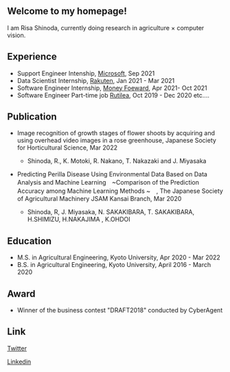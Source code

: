 ## Welcome to my homepage!

I am Risa Shinoda, currently doing research in agriculture × computer vision.

## Experience
- Support Engineer Intenship, [Microsoft](https://www.microsoft.com/ja-jp/mscorp), Sep 2021
- Data Scientist Internship, [Rakuten](https://corp.rakuten.co.jp/), Jan 2021 - Mar 2021
- Software Engineer Internship, [Money Foeward](https://corp.moneyforward.com/), Apr 2021- Oct 2021
- Software Engineer Part-time job [Rutilea](https://www.rutilea.com/), Oct 2019 - Dec 2020
etc....

## Publication
- Image recognition of growth stages of flower shoots by acquiring and using overhead video images in a
rose greenhouse, Japanese Society for Horticultural Science, Mar 2022
    - Shinoda, R., K. Motoki, R. Nakano, T. Nakazaki and J. Miyasaka

- Predicting Perilla Disease Using Environmental Data Based on Data Analysis and Machine Learning　~Comparison of the Prediction Accuracy among Machine Learning Methods ~　, The Japanese Society of Agricultural Machinery JSAM Kansai Branch, Mar 2020
    - Shinoda, R, J. Miyasaka, N. SAKAKIBARA, T. SAKAKIBARA, H.SHIMIZU, H.NAKAJIMA , K.OHDOI

## Education
- M.S. in Agricultural Engineering, Kyoto University, Apr 2020 - Mar 2022
- B.S. in Agricultural Engineering, Kyoto University, April 2016 - March 2020

## Award
- Winner of the business contest "DRAFT2018" conducted by CyberAgent

## Link
[Twitter](https://twitter.com/dahlian0)

[Linkedin](https://www.linkedin.com/in/risa-shinoda)
